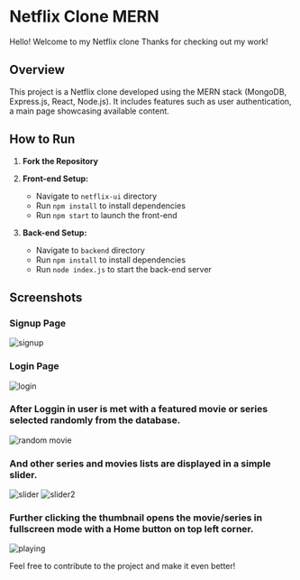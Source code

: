 # Netflix Clone MERN
Hello! Welcome to my Netflix clone
Thanks for checking out my work!

## Overview

This project is a Netflix clone developed using the MERN stack (MongoDB, Express.js, React, Node.js). It includes features such as user authentication, a main page showcasing available content.

## How to Run

1. **Fork the Repository**
2. **Front-end Setup:**
   - Navigate to `netflix-ui` directory
   - Run `npm install` to install dependencies
   - Run `npm start` to launch the front-end

3. **Back-end Setup:**
   - Navigate to `backend` directory
   - Run `npm install` to install dependencies
   - Run `node index.js` to start the back-end server

## Screenshots

### Signup Page
![signup](https://github.com/itsYuvraj01/Netflix-clone/assets/174704002/3404e8cf-5baa-4564-818b-ef4aafe2f57d)


### Login Page
![login](https://github.com/itsYuvraj01/Netflix-clone/assets/174704002/88c6c5cf-197c-4044-be33-7a46f7eb5abb)

### After Loggin in user is met with a featured movie or series selected randomly from the database.

![random movie](https://github.com/itsYuvraj01/Netflix-clone/assets/174704002/0adf63f2-12b1-4885-8cc2-e6012ba87ba7)

### And other series and movies lists are displayed in a simple slider.
![slider](https://github.com/itsYuvraj01/Netflix-clone/assets/174704002/a783f524-fb84-41b8-8bff-b77758a372d8)
![slider2](https://github.com/itsYuvraj01/Netflix-clone/assets/174704002/9fe5d17a-38dc-4370-a3fa-e6c1dd642956)


### Further clicking the thumbnail opens the movie/series in fullscreen mode with a Home button on top left corner.
![playing](https://github.com/itsYuvraj01/Netflix-clone/assets/174704002/f5b114a1-6f36-477a-88ae-733f09f53244)


Feel free to contribute to the project and make it even better!

